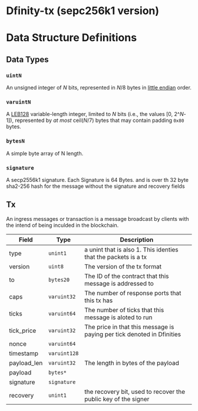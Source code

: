 #  Dfinity-tx (sepc256k1 version)

# Data Structure Definitions

## Data Types

### `uintN`
An unsigned integer of _N_ bits,
represented in _N_/8 bytes in [little endian](https://en.wikipedia.org/wiki/Endianness#Little-endian) order.

### `varuintN`
A [LEB128](https://en.wikipedia.org/wiki/LEB128) variable-length integer, limited to _N_ bits (i.e., the values [0, 2^_N_-1]),
represented by _at most_ ceil(_N_/7) bytes that may contain padding `0x80` bytes.

### `bytesN`
A simple byte array of N length.

### `signature`
A secp2556k1 signature. Each Signature is 64 Bytes. and is over th  32 byte sha2-256 hash for the message without the signature and recovery fields

## Tx
An ingress messages or transaction is a message broadcast by clients with the intend of being inculded in the blockchain.

| Field | Type | Description |
|-------|------|-------------|
| type  | `unint1` | a unint that is also 1. This identies that the packets is a tx|
| version | `uint8` | The version of the tx format|
| to | `bytes20` | The ID of the contract that this message is addressed to |
| caps | `varuint32` | The number of response ports that this tx has |
| ticks | `varuint64` | The number of ticks that this message is aloted to run |
| tick_price | `varuint32` | The price in that this message is paying per tick denoted in Dfinities |
| nonce | `varuint64` ||
| timestamp | `varuint128` || 
| payload_len | `varuint32` | The length in bytes of the payload |
| payload | `bytes*` ||
| signature | `signature` ||
| recovery | `unint1` | the recovery bit, used to recover the public key of the signer|
